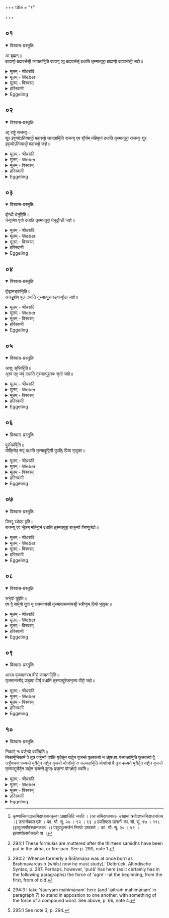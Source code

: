 +++
title = "९"

+++


## ०१


<details open><summary>विश्वास-प्रस्तुतिः</summary>

आ ब्र᳘ह्मन्॥  
ब्राह्मणो᳘ ब्रह्मवर्चसी᳘ जायतामि᳘ति ब्राह्मण᳘ एव᳘ ब्रह्मवर्चसं᳘ दधाति त᳘स्मात्पुरा᳘ ब्राह्मणो᳘ ब्रह्मवर्चसी᳘ जज्ञे॥
</details>

<details><summary>मूलम् - श्रीधरादि</summary>

आ ब्र᳘ह्मन्॥  
ब्राह्मणो᳘ ब्रह्मवर्चसी᳘ जायतामि᳘ति ब्राह्मण᳘ एव᳘ ब्रह्मवर्चसं᳘ दधाति त᳘स्मात्पुरा᳘ ब्राह्मणो᳘ ब्रह्मवर्चसी᳘ जज्ञे॥
</details>

<details><summary>मूलम् - Weber</summary>

आ ब्र᳘ह्मन्॥  
ब्राह्मणो᳘ ब्रह्मवर्चसी᳘ जायतामि᳘ति ब्राह्मण᳘ एव᳘ ब्रह्मवर्चसं᳘ दधाति त᳘स्मात्पुरा᳘ ब्राह्मणो᳘ ब्रह्मवर्चसी᳘ जज्ञे॥
</details>

<details><summary>मूलम् - विस्वरम्</summary>

**"आ ब्रह्मन्ब्राह्मणो ब्रह्मवर्चसी जायताम्"**- इति । ब्राह्मण एव ब्रह्मवर्चसं दधाति । तस्मात्पुरा ब्राह्मणो ब्रह्मवर्चसी जज्ञे ॥ १ ॥ 
</details>

<details><summary>हरिस्वामी</summary>

आ ब्रह्मन् । आ [^१_१८] समिदाधानात् कृत्वा आब्रह्मन्निति अध्वर्युर्जपति । आशीरूपत्वात् क्रियांतरे चाविनियोगात् । एवमाशासानो ऽध्वर्युः ब्राह्मणे ब्रह्मवर्चसं दधाति, तस्माच्च पुरा यदा राजानः अश्वमेधैरीजिरे । तदा ब्रह्मवर्चसी जज्ञे । य एष एव तस्मात् एवमन्यानि ईदृशानि वचनानि व्याख्येयानि । शूरयतीति शूरः पराक्रमी । "शूरविक्रांतौ" (धा. पा. चु. प. ३६९) 'इषव्यः' इषुषु साधुः । 'अतिव्याधी' अतिक्रम्य अन्येषां लक्ष्यं विध्यतीति अतिव्याधी । दोग्ध्री साधुदुग्धा । वोढा साधु वहति । जिष्णुः साधु जयति । सभेयः सभायां साधुः । 'प्रथमवयसी' प्रथमं वयः तद्यस्य विद्यते स प्रथमवयसी । तस्मात् पुरा ईजानस्य अश्वमेधेन इष्टवतः वीरो जायते स्म । सस्यानुपरोधादिनियतः कामः ॥ १-१० ॥ 

[^१_१८]: कृष्णाजिनाद्यासमिदाधानात्कृत्वा ऽब्रह्मन्निति जपति । (आ समिदाधानात्- उखायां त्रयोदशसमिदाधानांतम् ।) उत्सर्गकाल एके । का. श्रौ. सू. २० । ९२ । ९३ ॥ उपतिष्ठत उत्सर्गैः का. श्रौ. सू. १७ । ११८ (इत्युत्सर्गोपस्थानकालः ।) पशुवदुत्सर्जनं निरष्टे ऽश्वशते । का. श्रौ. सू. २० । ४९ । इत्यश्वोत्सर्गकालो वा । 

इति श्रीमदाचार्यहरिस्वामिनः कृतौ माध्यन्दिनीयशतपथब्राह्मणभाष्ये त्रयोदशे काण्डे प्रथमे ऽध्याये नवमं ब्राह्मणम् ॥ १३ । १ । ९ ॥ 
</details>

<details><summary>Eggeling</summary>

1. [Vāj. S. XXII, 22 [^egg_739]], 'In the priestly office (brahman) may the Brāhmaṇa be born, endowed with spiritual lustre (brahmavarcasa):' on the Brāhmaṇa he thereby bestows spiritual lustre, whence of old the Brāhmaṇa was born as one endowed with spiritual lustre [^egg_740].

[^egg_739]: 294:1 These formulas are muttered after the thirteen samidhs have been put in the ukhā, or fire-pan. See p. 290, note 1.

[^egg_740]: 294:2 'Whence formerly a Brāhmaṇa was at once born as Brahmavarcasin (whilst now he must study),' Delbrück, Altindische Syntax, p. 287. Perhaps, however, 'purā' has here (as it certainly has in the following paragraphs) the force of 'agre'--at the beginning, from the first, from of old.
</details>


## ०२


<details open><summary>विश्वास-प्रस्तुतिः</summary>

आ᳘ राष्ट्रे᳘ राजन्यः᳘॥  
शू᳘र इष᳘व्योऽतिव्याधी᳘ महारथो᳘ जायतामि᳘ति राजन्य᳘ एव शौ᳘र्यम् महिमा᳘नं दधाति त᳘स्मात्पुरा᳘ राजन्यः᳘ शू᳘र इष᳘व्योऽतिव्याधी᳘ महारथो᳘ जज्ञे॥
</details>

<details><summary>मूलम् - श्रीधरादि</summary>

आ᳘ राष्ट्रे᳘ राजन्यः᳘॥  
शू᳘र इष᳘व्योऽतिव्याधी᳘ महारथो᳘ जायतामि᳘ति राजन्य᳘ एव शौ᳘र्यम् महिमा᳘नं दधाति त᳘स्मात्पुरा᳘ राजन्यः᳘ शू᳘र इष᳘व्योऽतिव्याधी᳘ महारथो᳘ जज्ञे॥
</details>

<details><summary>मूलम् - Weber</summary>

आ᳘ राष्ट्रे᳘ राजन्यः᳟॥  
शू᳘र इषॗव्योऽतिव्याधी᳘ महारथो᳘ जायतामि᳘ति राजन्य᳘ एव शौ᳘र्यम् महिमा᳘नं दधाति त᳘स्मात्पुरा᳘ राजन्यः᳘ शू᳘र इषॗव्योऽतिव्याधी᳘ महारथो᳘ जज्ञे॥
</details>

<details><summary>मूलम् - विस्वरम्</summary>

**"आ राष्ट्रे राजन्यः शूर इषव्यो ऽतिव्याधी महारथो जायताम्"**- इति । राजन्य एव शौर्यं महिमानं दधाति । तस्मात्पुरा राजन्यः शूर इषव्यो ऽतिव्याधी महारथो जज्ञे ॥ २ ॥ 
</details>

<details><summary>हरिस्वामी</summary>

[व्याख्यानं प्रथमे]
</details>

<details><summary>Eggeling</summary>

2. 'In the royal order may the Rājanya be born, heroic, skilled in archery, sure of his mark, and a mighty car-fighter:' on the Rājanya he thereby bestows the grandeur of heroism [^egg_741], whence of old the Rājanya was born as one heroic, skilled in archery, certain of his mark, and a mighty car-fighter.

[^egg_741]: 294:3 I take 'śauryam mahimānam' here (and 'jaitraṁ mahimānam' in paragraph 7) to stand in apposition to one another, with something of the force of a compound word. See above, p. 66, note 4.
</details>


## ०३


<details open><summary>विश्वास-प्रस्तुतिः</summary>

दो᳘ग्ध्री धेनुरि᳘ति॥  
धेन्वा᳘मेव प᳘यो दधाति त᳘स्मात्पुरा᳘ धेनुर्दो᳘ग्ध्री जज्ञे॥
</details>

<details><summary>मूलम् - श्रीधरादि</summary>

दो᳘ग्ध्री धेनुरि᳘ति॥  
धेन्वा᳘मेव प᳘यो दधाति त᳘स्मात्पुरा᳘ धेनुर्दो᳘ग्ध्री जज्ञे॥
</details>

<details><summary>मूलम् - Weber</summary>

दो᳘ग्ध्री धेनुरि᳘ति॥  
धेन्वा᳘मेव प᳘यो दधाति त᳘स्मात्पुरा᳘ धेनुर्दो᳘ग्ध्री जज्ञे॥
</details>

<details><summary>मूलम् - विस्वरम्</summary>

**"दोग्ध्री धेनुः"**- इति । धेन्वामेव पयो दधाति । तस्मात्पुरा धेनुर्दोग्ध्री जज्ञे ॥ ३ ॥ 
</details>

<details><summary>हरिस्वामी</summary>

[व्याख्यानं प्रथमे]
</details>

<details><summary>Eggeling</summary>

3. 'The milch cow:' on the cow he thereby bestows milk; whence of old the cow was born as one yielding milk.
</details>


## ०४


<details open><summary>विश्वास-प्रस्तुतिः</summary>

वो᳘ढा᳘नड्वानि᳘ति॥  
अनडु᳘ह्येव ब᳘लं दधाति त᳘स्मात्पु᳘रानड्वान्वो᳘ढा जज्ञे॥
</details>

<details><summary>मूलम् - श्रीधरादि</summary>

वो᳘ढा᳘नड्वानि᳘ति॥  
अनडु᳘ह्येव ब᳘लं दधाति त᳘स्मात्पु᳘रानड्वान्वो᳘ढा जज्ञे॥
</details>

<details><summary>मूलम् - Weber</summary>

वो᳘ढा᳘नड्वानि᳘ति॥  
अनडु᳘ह्येव ब᳘लं दधाति त᳘स्मात्पुॗरानड्वान्वो᳘ढा जज्ञे॥
</details>

<details><summary>मूलम् - विस्वरम्</summary>

**"वोढा ऽनड्वान्"**- इति । अनडुह्येव बलं दधाति । तस्मात्पुरा ऽनड्वान्वोढा जज्ञे ॥ ४ ॥ 
</details>

<details><summary>हरिस्वामी</summary>

[व्याख्यानं प्रथमे]
</details>

<details><summary>Eggeling</summary>

4. 'The draught ox:' on the ox he thereby bestows strength, whence of old the ox was born as a draught (animal).
</details>


## ०५


<details open><summary>विश्वास-प्रस्तुतिः</summary>

आशुः स᳘प्तिरि᳘ति॥  
अ᳘श्व एव᳘ जवं᳘ दधाति त᳘स्मात्पुरा᳘श्वः स᳘र्ता जज्ञे॥
</details>

<details><summary>मूलम् - श्रीधरादि</summary>

आशुः स᳘प्तिरि᳘ति॥  
अ᳘श्व एव᳘ जवं᳘ दधाति त᳘स्मात्पुरा᳘श्वः स᳘र्ता जज्ञे॥
</details>

<details><summary>मूलम् - Weber</summary>

आशुः स᳘प्तिरि᳘ति॥  
अ᳘श्व एव᳘ जवं᳘ दधाति त᳘स्मात्पुरा᳘श्वः स᳘र्ता जज्ञे॥
</details>

<details><summary>मूलम् - विस्वरम्</summary>

**"आशुः सप्तिः"**- इति । अश्व एव जवं दधाति । तस्मात्पुरा ऽश्वः सर्ता जज्ञे ॥ ५ ॥ 
</details>

<details><summary>हरिस्वामी</summary>

[व्याख्यानं प्रथमे]
</details>

<details><summary>Eggeling</summary>

5. 'The swift racer:' on the horse he thereby bestows speed, whence of old the horse was born as a runner.
</details>


## ०६


<details open><summary>विश्वास-प्रस्तुतिः</summary>

पु᳘रंधिर्येषे᳘ति॥  
योषि᳘त्येव᳘ रूपं᳘ दधाति त᳘स्माद्रूपि᳘णी युवतिः᳘ प्रिया भा᳘वुका॥
</details>

<details><summary>मूलम् - श्रीधरादि</summary>

पु᳘रंधिर्येषे᳘ति॥  
योषि᳘त्येव᳘ रूपं᳘ दधाति त᳘स्माद्रूपि᳘णी युवतिः᳘ प्रिया भा᳘वुका॥
</details>

<details><summary>मूलम् - Weber</summary>

पु᳘रंधिर्येषे᳘ति॥  
योषि᳘त्येव᳘ रूपं᳘ दधाति त᳘स्माद्रूपि᳘णी युवतिः᳘ प्रिया भा᳘वुका॥
</details>

<details><summary>मूलम् - विस्वरम्</summary>

**"पुरंधिर्योषा"**- इति । योषित्येव रूपं दधाति । तस्मात् रूपिणी युवतिः प्रिया भावुका ॥ ६ ॥ 
</details>

<details><summary>हरिस्वामी</summary>

[व्याख्यानं प्रथमे]
</details>

<details><summary>Eggeling</summary>

6. 'The well-favoured woman:' on the woman

he thereby bestows beautiful form, whence the beautiful maiden is apt to become dear (to men).
</details>


## ०७


<details open><summary>विश्वास-प्रस्तुतिः</summary>

जिष्णू᳘ रथेष्ठा इ᳘ति॥  
राजन्य᳘ एव जै᳘त्रम् महिमा᳘नं दधाति त᳘स्मात्पुरा᳘ राज᳘न्यो जिष्णु᳘र्जज्ञे॥
</details>

<details><summary>मूलम् - श्रीधरादि</summary>

जिष्णू᳘ रथेष्ठा इ᳘ति॥  
राजन्य᳘ एव जै᳘त्रम् महिमा᳘नं दधाति त᳘स्मात्पुरा᳘ राज᳘न्यो जिष्णु᳘र्जज्ञे॥
</details>

<details><summary>मूलम् - Weber</summary>

जिष्णू᳘ रथेष्ठा इ᳘ति॥  
राजन्य᳘ एव जै᳘त्रम् महिमा᳘नं दधाति त᳘स्मात्पुरा᳘ राजॗन्यो जिष्णु᳘र्जज्ञे॥
</details>

<details><summary>मूलम् - विस्वरम्</summary>

**"जिष्णू रथेष्ठाः"**-इति । राजन्य एव जैत्रं महिमानं दधाति । तस्मात्पुरा राजन्यो जिष्णुर्जज्ञे ॥ ७ ॥ 
</details>

<details><summary>हरिस्वामी</summary>

[व्याख्यानं प्रथमे]
</details>

<details><summary>Eggeling</summary>

7. 'The victorious warrior:' on the Rājanya he thereby bestows the grandeur of victoriousness [^egg_742], whence of old the Rājanya was born as one victorious.

[^egg_742]: 295:1 See note 3, p. 294.
</details>


## ०८


<details open><summary>विश्वास-प्रस्तुतिः</summary>

सभे᳘यो युवे᳘ति॥  
एष वै᳘ सभे᳘यो यु᳘वा यः᳘ प्रथमवयसी त᳘स्मात्प्रथमवयसी᳘ स्त्रीणा᳘म् प्रियो भा᳘वुकः॥
</details>

<details><summary>मूलम् - श्रीधरादि</summary>

सभे᳘यो युवे᳘ति॥  
एष वै᳘ सभे᳘यो यु᳘वा यः᳘ प्रथमवयसी त᳘स्मात्प्रथमवयसी᳘ स्त्रीणा᳘म् प्रियो भा᳘वुकः॥
</details>

<details><summary>मूलम् - Weber</summary>

सभे᳘यो युवे᳘ति॥  
एष वै᳘ सभे᳘यो यु᳘वा यः᳘ प्रथमवयसी त᳘स्मात्प्रथमवयसी᳘ स्त्रीणा᳘म् प्रियो भा᳘वुकः॥
</details>

<details><summary>मूलम् - विस्वरम्</summary>

**"सभेयो युवा"**- इति । एष वै सभेयो युवा । यः प्रथमवयसी । तस्मात् प्रथमवयसी स्त्रीणां प्रियो भावुकः ॥ ८ ॥ 
</details>

<details><summary>हरिस्वामी</summary>

[व्याख्यानं प्रथमे]
</details>

<details><summary>Eggeling</summary>

8. 'The blitheful youth:' he, indeed, is a blitheful (or, sociable) youth who is in his prime of life; whence one who is in his prime of life is apt to become dear to women.
</details>


## ०९


<details open><summary>विश्वास-प्रस्तुतिः</summary>

आस्य य᳘जमानस्य वीरो᳘ जायतामि᳘ति॥  
य᳘जमानस्यैव᳘ प्रजा᳘यां वीर्यं᳘ दधाति त᳘स्मात्पु᳘रेजान᳘स्य वीरो᳘ जज्ञे॥
</details>

<details><summary>मूलम् - श्रीधरादि</summary>

आस्य य᳘जमानस्य वीरो᳘ जायतामि᳘ति॥  
य᳘जमानस्यैव᳘ प्रजा᳘यां वीर्यं᳘ दधाति त᳘स्मात्पु᳘रेजान᳘स्य वीरो᳘ जज्ञे॥
</details>

<details><summary>मूलम् - Weber</summary>

आस्य य᳘जमानस्य वीरो᳘ जायतामि᳘ति॥  
य᳘जमानस्यैव᳘ प्रजा᳘यां वीर्यं᳘ दधाति त᳘स्मात्पुॗरेजान᳘स्य वीरो᳘ जज्ञे॥
</details>

<details><summary>मूलम् - विस्वरम्</summary>

**"आ ऽस्य यजमानस्य वीरो जायताम्"**- इति । यजमानस्यैव प्रजायां वीर्यं दधाति । तस्मात्पुरेजानस्य वीरो जज्ञे ॥ ९ ॥ 
</details>

<details><summary>हरिस्वामी</summary>

[व्याख्यानं प्रथमे]
</details>

<details><summary>Eggeling</summary>

9. 'May a hero be born unto this Sacrificer!' on the Sacrificer's family he thereby bestows manly vigour, whence of old a hero was born to him who had performed the (Aśvamedha) sacrifice.
</details>


## १०


<details open><summary>विश्वास-प्रस्तुतिः</summary>

निकामे᳘ नः पर्ज᳘न्यो वर्षत्वि᳘ति॥  
निकामे᳘निकामे वै त᳘त्र पर्ज᳘न्यो वर्षति य᳘त्रैते᳘न यज्ञे᳘न य᳘जन्ते फ᳘लवत्यो न ओ᳘षधयः पच्यन्तामि᳘ति फ᳘लवत्यो वै᳘ तत्रौ᳘षधयः पच्यन्ते य᳘त्रैते᳘न यज्ञे᳘न य᳘जन्ते योगक्षेमो᳘ नः कल्पतामि᳘ति योगक्षेमो वै त᳘त्र कल्पते य᳘त्रैते᳘न यज्ञे᳘न य᳘जन्ते त᳘स्माद्य᳘त्रैते᳘न यज्ञे᳘न य᳘जन्ते कॢप्तः᳘ प्रजा᳘नां योगक्षेमो᳘ भवति॥
</details>

<details><summary>मूलम् - श्रीधरादि</summary>

निकामे᳘ नः पर्ज᳘न्यो वर्षत्वि᳘ति॥  
निकामे᳘निकामे वै त᳘त्र पर्ज᳘न्यो वर्षति य᳘त्रैते᳘न यज्ञे᳘न य᳘जन्ते फ᳘लवत्यो न ओ᳘षधयः पच्यन्तामि᳘ति फ᳘लवत्यो वै᳘ तत्रौ᳘षधयः पच्यन्ते य᳘त्रैते᳘न यज्ञे᳘न य᳘जन्ते योगक्षेमो᳘ नः कल्पतामि᳘ति योगक्षेमो वै त᳘त्र कल्पते य᳘त्रैते᳘न यज्ञे᳘न य᳘जन्ते त᳘स्माद्य᳘त्रैते᳘न यज्ञे᳘न य᳘जन्ते कॢप्तः᳘ प्रजा᳘नां योगक्षेमो᳘ भवति॥
</details>

<details><summary>मूलम् - Weber</summary>

निकामे᳘ नः पर्ज᳘न्यो वर्षत्वि᳘ति॥  
निकामे᳘निकामे वै त᳘त्र पर्ज᳘न्यो वर्षति य᳘त्रैते᳘न यज्ञे᳘न य᳘जन्ते फ᳘लवत्यो न ओ᳘षधयः पच्यन्तामि᳘ति फ᳘लवत्यो वै᳘ तत्रौ᳘षधयः पच्यन्ते य᳘त्रैते᳘न यज्ञे᳘न य᳘जन्ते योगक्षेमो᳘ नः कल्पतामि᳘ति योगक्षेमो वै त᳘त्र कल्पते य᳘त्रैते᳘न यज्ञे᳘न य᳘जन्ते त᳘स्माद्य᳘त्रैते᳘न यज्ञे᳘न य᳘जन्ते कॢप्तः᳘ प्रजा᳘नां योगक्षेमो᳘ भवति॥
</details>

<details><summary>मूलम् - विस्वरम्</summary>

**"निकामेनिकामे नः पर्जन्यो वर्षतु"**- इति । निकामेनिकामे वै तत्र पर्जन्यो वर्षति । यत्रैतेन यज्ञेन यजन्ते । **"फलवत्यो न ओषधयः पच्यन्ताम्"**- इति । फलवत्यो वै तत्रौषधयः पच्यन्ते । यत्रैतेन यज्ञेन यजन्ते । **"योगक्षेमो नः कल्पताम्"**- (वा. सं. २२ । २२) इति । योगक्षेमो वै तत्र कल्पते । यत्रैतेन यज्ञेन यजन्ते । तस्माद्यत्रैतेन यज्ञेन यजन्ते । क्लृप्तः प्रजानां योगक्षेमो भवति ॥ १० ॥ 
</details>

<details><summary>हरिस्वामी</summary>

[व्याख्यानं प्रथमे]

नागस्वामिसुतो ऽवन्त्यां पाराशर्यो वसन्हरिः । 
श्रुत्यर्थं दर्शयामास शक्तितः पौष्करीयकः ॥ १ ॥

श्रीमतो ऽवन्तिनाथस्य विक्रमार्कस्य भूपतेः । 
धर्माध्यक्षो हरिस्वामी व्याख्यच्छातपथीं श्रुतिम् ॥ २ ॥

भूभर्त्रा विक्रमार्केण क्लृप्तां कनकवेदिकाम् । 
दानायाध्यास्य कृतवान् श्रुत्यर्थविवृतिं हरिः ॥ ३ ॥ 

इति श्रीसर्वविद्यानिधानकवीन्द्राचार्यसरस्वतीनां श्रीहरिस्वामिनां कृतौ माध्यन्दिनीयशतपथब्राह्मणभाष्ये त्रयोदशकाण्डे प्रथमो ऽध्यायः समाप्तः ॥ (१३-१) ॥ 
</details>

<details><summary>Eggeling</summary>

10. 'May Parjanya rain for us whensoever we list!'--where they perform this sacrifice, there Parjanya, indeed, rains whenever they list;--'may our fruit-bearing plants ripen!'--there the fruit-bearing plants indeed ripen where they perform this sacrifice;--'may security of possession be assured for us!'--where they perform this sacrifice there security of possession indeed is assured; whence wherever they perform this (Aśvamedha) sacrifice, security of possession becomes assured to the people.
</details>

